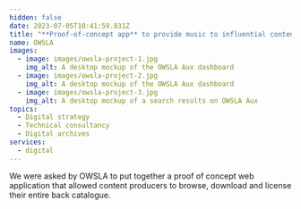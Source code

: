 ```yaml
---
hidden: false
date: 2023-07-05T10:41:59.831Z
title: "**Proof-of-concept app** to provide music to influential content creators"
name: OWSLA
images:
  - image: images/owsla-project-1.jpg
    img_alt: A desktop mockup of the OWSLA Aux dashboard
  - image: images/owsla-project-2.jpg
    img_alt: A desktop mockup of the OWSLA Aux dashboard
  - image: images/owsla-project-3.jpg
    img_alt: A desktop mockup of a search results on OWSLA Aux
topics:
  - Digital strategy
  - Technical consultancy
  - Digital archives
services:
  - digital
---
```


We were asked by OWSLA to put together a proof of concept web application that allowed content producers to browse, download and license their entire back catalogue.
